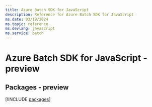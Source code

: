 ```yaml
---
title: Azure Batch SDK for JavaScript
description: Reference for Azure Batch SDK for JavaScript
ms.date: 03/19/2024
ms.topic: reference
ms.devlang: javascript
ms.service: batch
---
```

# Azure Batch SDK for JavaScript - preview
## Packages - preview
[!INCLUDE [packages](batch-index.md)]